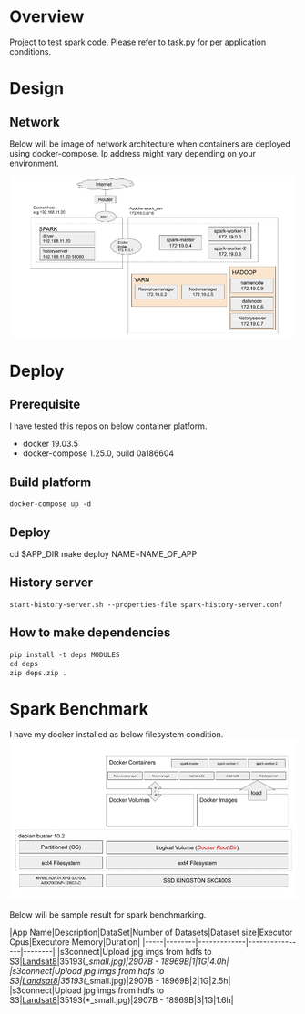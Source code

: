 
# Overview

Project to test spark code. Please refer to task.py for per application conditions.

# Design

## Network

Below will be image of network architecture when containers are deployed using docker-compose.
Ip address might vary depending on your environment.

![](imgs/network.png)

# Deploy

## Prerequisite

I have tested this repos on below container platform.

* docker 19.03.5 
* docker-compose 1.25.0, build 0a186604

## Build platform

```
docker-compose up -d
```

## Deploy
cd $APP_DIR
make deploy NAME=NAME_OF_APP

## History server
```
start-history-server.sh --properties-file spark-history-server.conf
```

## How to make dependencies
```
pip install -t deps MODULES
cd deps
zip deps.zip .
```

# Spark Benchmark

I have my docker installed as below filesystem condition.
![](imgs/dockerroot.png)

Below will be sample result for spark benchmarking.

|App Name|Description|DataSet|Number of Datasets|Dataset size|Executor Cpus|Executore Memory|Duration|
|-----|--------|-------------|----------------|--------|
|s3connect|Upload jpg imgs from hdfs to S3|[Landsat8](https://registry.opendata.aws/landsat-8/)|35193(*_small.jpg)|2907B - 18969B|1|1G|4.0h|
|s3connect|Upload jpg imgs from hdfs to S3|[Landsat8](https://registry.opendata.aws/landsat-8/)|35193(*_small.jpg)|2907B - 18969B|2|1G|2.5h|
|s3connect|Upload jpg imgs from hdfs to S3|[Landsat8](https://registry.opendata.aws/landsat-8/)|35193(*_small.jpg)|2907B - 18969B|3|1G|1.6h|
